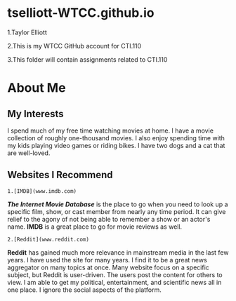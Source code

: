 # tselliott-WTCC.github.io

1.Taylor Elliott

2.This is my WTCC GitHub account for CTI.110

3.This folder will contain assignments related to CTI.110

# About Me

## My Interests  
 I spend much of my free time watching movies at home. I have a movie collection of roughly one-thousand movies.  I also enjoy spending time with my kids playing video games or riding bikes. I have two dogs and a cat that are well-loved.

## Websites I Recommend
  
	1.[IMDB](www.imdb.com)  
 **_The Internet Movie Database_** is the place to go when you need to look up a specific film, show, or cast member from nearly any time period. It can give relief to the agony of not being able to remember a show or an actor's name. **IMDB** is a great place to go for movie reviews as well.

	2.[Reddit](www.reddit.com)  
 **Reddit** has gained much more relevance in mainstream media in the last few years. I have used the site for many years. I find it to be a great news aggregator on many topics at once. Many website focus on a  specific subject, but Reddit is user-driven. The users post the content   for others to view. I am able to get my political, entertainment, and scientific news all in one place. I ignore the social aspects of the platform.

	  